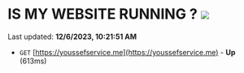 # IS MY WEBSITE RUNNING ? [![](https://img.shields.io/static/v1?label=Sponsor&message=%E2%9D%A4&logo=GitHub&color=%23fe8e86)](https://github.com/sponsors/<username>)

Last updated: **12/6/2023, 10:21:51 AM**

- `GET` [https://youssefservice.me](https://youssefservice.me) - **Up** (613ms)
